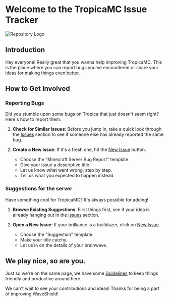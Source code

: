 # Welcome to the TropicaMC Issue Tracker 

![Repository Logo](https://cdn.justinnn.dev/tropicamcfull.png)

## Introduction

Hey everyone! Really great that you wanna help improving TropicaMC. This is the place where you can report bugs you've encountered or share your ideas for making things even better.

## How to Get Involved

### Reporting Bugs

Did you stumble upon some bugs on Tropica that just doesn't seem right? Here's how to report them:

1. **Check for Similar Issues**: Before you jump in, take a quick look through the [Issues](https://github.com/TropicaMC/TropicaMC/issues) section to see if someone else has already reported the same bug.

2. **Create a New Issue**: If it's a fresh one, hit the [New Issue](https://github.com/TropicaMC/TropicaMC/issues/new/choose) button.
   - Choose the "Minecraft Server Bug Report" template.
   - Give your issue a descriptive title.
   - Let us know what went wrong, step by step.
   - Tell us what you expected to happen instead.

### Suggestions for the server

Have something cool for TropicaMC? It's always possible for adding!

1. **Browse Existing Suggestions**: First things first, see if your idea is already hanging out in the [Issues](https://github.com/TropicaMC/TropicaMC/issues) section.

2. **Open a New Issue**: If your brilliance is a trailblazer, click on [New Issue](https://github.com/TropicaMC/TropicaMC/issues/new/choose).
   - Choose the "Suggestion" template.
   - Make your title catchy.
   - Let us in on the details of your brainwave.

## We play nice, so are you.
Just so we're on the same page, we have some [Guidelines](CODE_OF_CONDUCT.md) to keep things friendly and productive around here.

We can't wait to see your contributions and ideas! Thanks for being a part of improving WaveShield!
